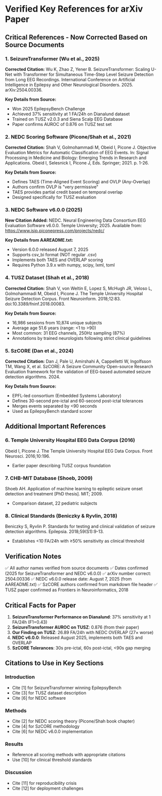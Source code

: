 # Verified Key References for arXiv Paper

## Critical References - Now Corrected Based on Source Documents

### 1. SeizureTransformer (Wu et al., 2025)
**Corrected Citation:**
Wu K, Zhao Z, Yener B. SeizureTransformer: Scaling U-Net with Transformer for Simultaneous Time-Step Level Seizure Detection from Long EEG Recordings. International Conference on Artificial Intelligence in Epilepsy and Other Neurological Disorders. 2025. arXiv:2504.00336.

**Key Details from Source:**
- Won 2025 EpilepsyBench Challenge
- Achieved 37% sensitivity at 1 FA/24h on Dianalund dataset
- Trained on TUSZ v2.0.3 and Siena Scalp EEG Database
- Paper confirms AUROC of 0.876 on TUSZ test set

### 2. NEDC Scoring Software (Picone/Shah et al., 2021)
**Corrected Citation:**
Shah V, Golmohammadi M, Obeid I, Picone J. Objective Evaluation Metrics for Automatic Classification of EEG Events. In: Signal Processing in Medicine and Biology: Emerging Trends in Research and Applications. Obeid I, Selesnick I, Picone J, Eds. Springer; 2021. p. 1-26.

**Key Details from Source:**
- Defines TAES (Time-Aligned Event Scoring) and OVLP (Any-Overlap)
- Authors confirm OVLP is "very permissive"
- TAES provides partial credit based on temporal overlap
- Designed specifically for TUSZ evaluation

### 3. NEDC Software v6.0.0 (2025)
**New Citation Added:**
NEDC. Neural Engineering Data Consortium EEG Evaluation Software v6.0.0. Temple University; 2025. Available from: https://www.isip.piconepress.com/projects/nedc/

**Key Details from AAREADME.txt:**
- Version 6.0.0 released August 7, 2025
- Supports csv_bi format (NOT regular .csv)
- Implements both TAES and OVERLAP scoring
- Requires Python 3.9.x with numpy, scipy, lxml, toml

### 4. TUSZ Dataset (Shah et al., 2018)
**Corrected Citation:**
Shah V, von Weltin E, Lopez S, McHugh JR, Veloso L, Golmohammadi M, Obeid I, Picone J. The Temple University Hospital Seizure Detection Corpus. Front Neuroinform. 2018;12:83. doi:10.3389/fninf.2018.00083.

**Key Details from Source:**
- 16,986 sessions from 10,874 unique subjects
- Average age 51.6 years (range: <1 to >90)
- Most common: 31 EEG channels, 250Hz sampling (87%)
- Annotations by trained neurologists following strict clinical guidelines

### 5. SzCORE (Dan et al., 2024)
**Corrected Citation:**
Dan J, Pale U, Amirshahi A, Cappelletti W, Ingolfsson TM, Wang X, et al. SzCORE: A Seizure Community Open-source Research Evaluation framework for the validation of EEG-based automated seizure detection algorithms. 2024.

**Key Details from Source:**
- EPFL-led consortium (Embedded Systems Laboratory)
- Defines 30-second pre-ictal and 60-second post-ictal tolerances
- Merges events separated by <90 seconds
- Used as EpilepsyBench standard scorer

## Additional Important References

### 6. Temple University Hospital EEG Data Corpus (2016)
Obeid I, Picone J. The Temple University Hospital EEG Data Corpus. Front Neurosci. 2016;10:196.
- Earlier paper describing TUSZ corpus foundation

### 7. CHB-MIT Database (Shoeb, 2009)
Shoeb AH. Application of machine learning to epileptic seizure onset detection and treatment [PhD thesis]. MIT; 2009.
- Comparison dataset, 22 pediatric subjects

### 8. Clinical Standards (Beniczky & Ryvlin, 2018)
Beniczky S, Ryvlin P. Standards for testing and clinical validation of seizure detection algorithms. Epilepsia. 2018;59(S1):9-13.
- Establishes <10 FA/24h with ≥50% sensitivity as clinical threshold

## Verification Notes

✅ All author names verified from source documents
✅ Dates confirmed (2025 for SeizureTransformer and NEDC v6.0.0)
✅ arXiv number correct: 2504.00336
✅ NEDC v6.0.0 release date: August 7, 2025 (from AAREADME.txt)
✅ SzCORE authors confirmed from markdown file header
✅ TUSZ paper confirmed as Frontiers in Neuroinformatics, 2018

## Critical Facts for Paper

1. **SeizureTransformer Performance on Dianalund**: 37% sensitivity at 1 FA/24h (F1=0.43)
2. **SeizureTransformer AUROC on TUSZ**: 0.876 (from their paper)
3. **Our Finding on TUSZ**: 26.89 FA/24h with NEDC OVERLAP (27× worse)
4. **NEDC v6.0.0**: Released August 2025, implements both TAES and OVERLAP
5. **SzCORE Tolerances**: 30s pre-ictal, 60s post-ictal, <90s gap merging

## Citations to Use in Key Sections

### Introduction
- Cite [1] for SeizureTransformer winning EpilepsyBench
- Cite [3] for TUSZ dataset description
- Cite [6] for NEDC software

### Methods
- Cite [2] for NEDC scoring theory (Picone/Shah book chapter)
- Cite [4] for SzCORE methodology
- Cite [6] for NEDC v6.0.0 implementation

### Results
- Reference all scoring methods with appropriate citations
- Use [10] for clinical threshold standards

### Discussion
- Cite [11] for reproducibility crisis
- Cite [12] for deployment challenges